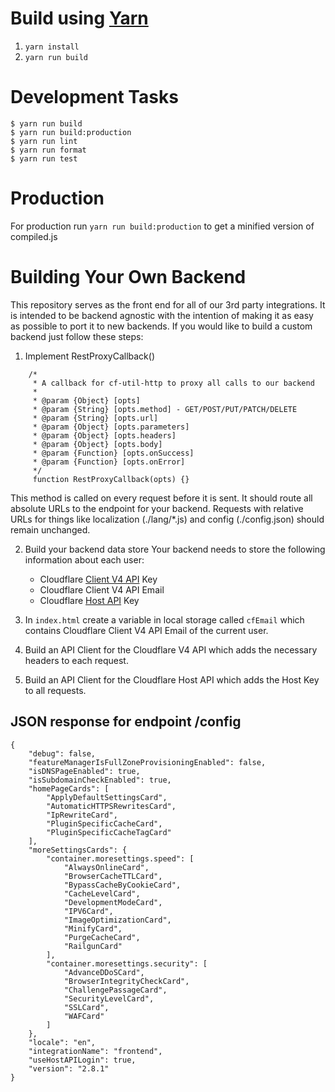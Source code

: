 # Build using [Yarn](https://yarnpkg.com/en/docs/install)
1. `yarn install`
2. `yarn run build`

# Development Tasks
```
$ yarn run build
$ yarn run build:production
$ yarn run lint
$ yarn run format
$ yarn run test
```

# Production
For production run `yarn run build:production` to get a minified version of compiled.js

# Building Your Own Backend
This repository serves as the front end for all of our 3rd party integrations.
It is intended to be backend agnostic with the intention of making it as easy as
possible to port it to new backends.  If you would like to build a custom backend
just follow these steps:

1. Implement RestProxyCallback()
```
    /*
     * A callback for cf-util-http to proxy all calls to our backend
     *
     * @param {Object} [opts]
     * @param {String} [opts.method] - GET/POST/PUT/PATCH/DELETE
     * @param {String} [opts.url]
     * @param {Object} [opts.parameters]
     * @param {Object} [opts.headers]
     * @param {Object} [opts.body]
     * @param {Function} [opts.onSuccess]
     * @param {Function} [opts.onError]
     */
     function RestProxyCallback(opts) {}
```
This method is called on every request before it is sent. It should route all
absolute URLs to the endpoint for your backend. Requests with
relative URLs for things like localization (./lang/*.js) and
config (./config.json) should remain unchanged.

2. Build your backend data store
Your backend needs to store the following information about each user:
    * Cloudflare [Client V4 API](https://api.cloudflare.com/) Key
    * Cloudflare Client V4 API Email
    * Cloudflare [Host API](https://www.cloudflare.com/docs/host-api.html) Key

3. In `index.html` create a variable in local storage called `cfEmail` which contains
Cloudflare Client V4 API Email of the current user.

4. Build an API Client for the Cloudflare V4 API which adds the necessary headers
to each request.

5. Build an API Client for the Cloudflare Host API which adds the Host Key to all requests.

## JSON response for endpoint /config 

```
{
    "debug": false,
    "featureManagerIsFullZoneProvisioningEnabled": false,
    "isDNSPageEnabled": true,
    "isSubdomainCheckEnabled": true,
    "homePageCards": [
        "ApplyDefaultSettingsCard",
        "AutomaticHTTPSRewritesCard",
        "IpRewriteCard",
        "PluginSpecificCacheCard",
        "PluginSpecificCacheTagCard"
    ],
    "moreSettingsCards": {
        "container.moresettings.speed": [
            "AlwaysOnlineCard",
            "BrowserCacheTTLCard",
            "BypassCacheByCookieCard",
            "CacheLevelCard",
            "DevelopmentModeCard",
            "IPV6Card",
            "ImageOptimizationCard",
            "MinifyCard",
            "PurgeCacheCard",
            "RailgunCard"
        ],
        "container.moresettings.security": [
            "AdvanceDDoSCard",
            "BrowserIntegrityCheckCard",
            "ChallengePassageCard",
            "SecurityLevelCard",
            "SSLCard",
            "WAFCard"
        ]
    },
    "locale": "en",
    "integrationName": "frontend",
    "useHostAPILogin": true,
    "version": "2.8.1"
}
```
